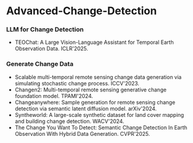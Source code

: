 # Advanced-Change-Detection

### LLM for Change Detection

- TEOChat: A Large Vision-Language Assistant for Temporal Earth Observation Data. ICLR'2025.

### Generate Change Data

- Scalable multi-temporal remote sensing change data generation via simulating stochastic change process. ICCV'2023.
- Changen2: Multi-temporal remote sensing generative change foundation model. TPAMI'2024.
- Changeanywhere: Sample generation for remote sensing change detection via semantic latent diffusion model. arXiv'2024.
- Syntheworld: A large-scale synthetic dataset for land cover mapping and building change detection. WACV'2024.
- The Change You Want To Detect: Semantic Change Detection In Earth Observation With Hybrid Data Generation. CVPR'2025.


